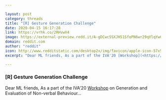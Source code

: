 ```yaml
---

layout: post
category: threads
title: "[R] Gesture Generation Challenge"
date: 2020-04-15 16:17:28
link: https://vrhk.co/2RHvwV4
image: https://external-preview.redd.it/A-gDCwcSSXJH51SfoPN6wr29qVlqYwCMsrChDkvY-QE.jpg?width=1200&height=628.272251309&auto=webp&crop=1200:628.272251309,smart&s=ec1fb5c0ce97ffe83472bc53f75fc844b374709b
domain: reddit.com
author: "reddit"
icon: http://www.redditstatic.com/desktop2x/img/favicon/apple-icon-57x57.png
excerpt: "Dear ML friends, As a part of the IVA'20 [Workshop](<https://genea-workshop.github.io/2020/>) on Generation and Evaluation of Non-verbal Behaviour..."

---
```


### [R] Gesture Generation Challenge

Dear ML friends, As a part of the IVA'20 [Workshop](<https://genea-workshop.github.io/2020/>) on Generation and Evaluation of Non-verbal Behaviour...